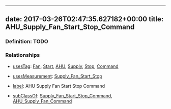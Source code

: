 
---
date: 2017-03-26T02:47:35.627182+00:00
title: AHU_Supply_Fan_Start_Stop_Command
---
### Definition: TODO

### Relationships

* [usesTag](https://brickschema.org/schema/1.0/BrickFrame#usesTag): [Fan](https://brickschema.org/schema/1.0/BrickTag#Fan), [Start](https://brickschema.org/schema/1.0/BrickTag#Start), [AHU](https://brickschema.org/schema/1.0/BrickTag#AHU), [Supply](https://brickschema.org/schema/1.0/BrickTag#Supply), [Stop](https://brickschema.org/schema/1.0/BrickTag#Stop), [Command](https://brickschema.org/schema/1.0/BrickTag#Command)

* [usesMeasurement](https://brickschema.org/schema/1.0/BrickFrame#usesMeasurement): [Supply_Fan_Start_Stop](https://brickschema.org/schema/1.0/Brick#Supply_Fan_Start_Stop)

* [label](http://www.w3.org/2000/01/rdf-schema#label): AHU Supply Fan Start Stop Command

* [subClassOf](http://www.w3.org/2000/01/rdf-schema#subClassOf): [Supply_Fan_Start_Stop_Command](https://brickschema.org/schema/1.0/Brick#Supply_Fan_Start_Stop_Command), [AHU_Supply_Fan_Command](https://brickschema.org/schema/1.0/Brick#AHU_Supply_Fan_Command)
